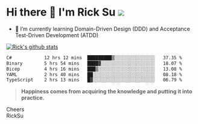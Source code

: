# Hi there 👋 I'm Rick Su ![](https://komarev.com/ghpvc/?username=ricksu978)
<!--
**ricksu978/ricksu978** is a ✨ _special_ ✨ repository because its `README.md` (this file) appears on your GitHub profile.

Here are some ideas to get you started:

- 🔭 I’m currently working on ...
-->
- 🌱 I’m currently learning Domain-Driven Design (DDD) and Acceptance Test-Driven Development (ATDD)
<!--
- 👯 I’m looking to collaborate on ...
- 🤔 I’m looking for help with ...
- 💬 Ask me about ...
- 📫 How to reach me: ...
- 😄 Pronouns: ...
- ⚡ Fun fact: ...
-->
[![Rick's github stats](https://github-readme-stats.vercel.app/api?username=ricksu978&theme=dark)](https://github.com/ricksu978/ricksu978)

<!--START_SECTION:waka-->

```txt
C#            12 hrs 12 mins  █████████▒░░░░░░░░░░░░░░░   37.35 %
Binary        5 hrs 54 mins   ████▓░░░░░░░░░░░░░░░░░░░░   18.07 %
Bicep         4 hrs 16 mins   ███▒░░░░░░░░░░░░░░░░░░░░░   13.08 %
YAML          2 hrs 40 mins   ██░░░░░░░░░░░░░░░░░░░░░░░   08.18 %
TypeScript    2 hrs 13 mins   █▓░░░░░░░░░░░░░░░░░░░░░░░   06.79 %
```

<!--END_SECTION:waka-->

> **Happiness comes from acquiring the knowledge and putting it into practice.**

Cheers  
RickSu 
